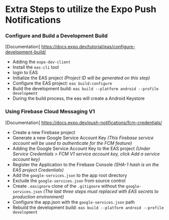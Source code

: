 # Extra Steps to utilize the Expo Push Notifications

### Configure and Build a Development Build

[Documentation] https://docs.expo.dev/tutorial/eas/configure-development-build/

- Adding the `expo-dev-client`
- Install the `eas-cli` tool
- login to EAS
- Initialize the EAS project _(Project ID will be generated on this step)_
- Configure the EAS project: `eas build:configure`
- Build the development build: `eas build --platform android --profile development`
- During the build process, the eas will create a Android Keystore

### Using Firebase Cloud Messaging V1

[Documentation] https://docs.expo.dev/push-notifications/fcm-credentials/

- Create a new Firebase project
- Generate a new Google Service Account Key _(This Firebase service account will be used to authenticate for the FCM feature)_
- Adding the Google Service Account Key to the EAS project _(Under Service Credentials > FCM V1 service account key, click Add a service account key)_
- Register the Application to the Firebase Console _(SHA-1 hash is on the EAS project Credentials)_
- Add the `google-services.json` to the app root directory
- Exclude the `google-services.json` from source control
- Create `.easignore` clone of the `.gitignore` without the `google-services.json` _(The last three steps must replaced with EAS secrets to production environment)_
- Configure the app.json with the `google-services.json` path
- Rebuild the development build: `eas build --platform android --profile development`
